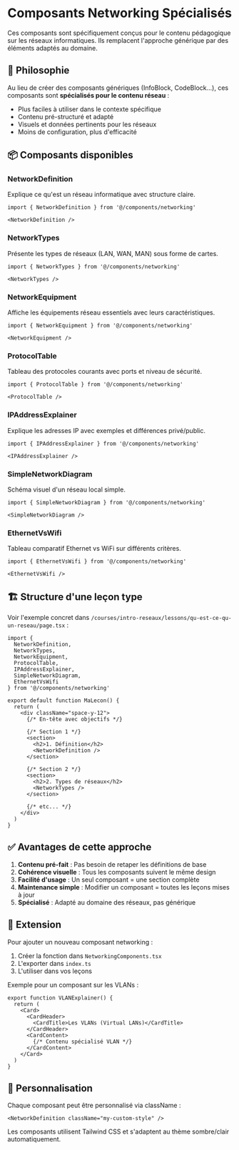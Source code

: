 # Composants Networking Spécialisés

Ces composants sont spécifiquement conçus pour le contenu pédagogique sur les réseaux informatiques. 
Ils remplacent l'approche générique par des éléments adaptés au domaine.

## 🎯 Philosophie

Au lieu de créer des composants génériques (InfoBlock, CodeBlock...), ces composants sont **spécialisés pour le contenu réseau** :
- Plus faciles à utiliser dans le contexte spécifique
- Contenu pré-structuré et adapté
- Visuels et données pertinents pour les réseaux
- Moins de configuration, plus d'efficacité

## 📦 Composants disponibles

### NetworkDefinition
Explique ce qu'est un réseau informatique avec structure claire.

```tsx
import { NetworkDefinition } from '@/components/networking'

<NetworkDefinition />
```

### NetworkTypes  
Présente les types de réseaux (LAN, WAN, MAN) sous forme de cartes.

```tsx
import { NetworkTypes } from '@/components/networking'

<NetworkTypes />
```

### NetworkEquipment
Affiche les équipements réseau essentiels avec leurs caractéristiques.

```tsx
import { NetworkEquipment } from '@/components/networking'

<NetworkEquipment />
```

### ProtocolTable
Tableau des protocoles courants avec ports et niveau de sécurité.

```tsx
import { ProtocolTable } from '@/components/networking'

<ProtocolTable />
```

### IPAddressExplainer
Explique les adresses IP avec exemples et différences privé/public.

```tsx
import { IPAddressExplainer } from '@/components/networking'

<IPAddressExplainer />
```

### SimpleNetworkDiagram
Schéma visuel d'un réseau local simple.

```tsx
import { SimpleNetworkDiagram } from '@/components/networking'

<SimpleNetworkDiagram />
```

### EthernetVsWifi
Tableau comparatif Ethernet vs WiFi sur différents critères.

```tsx
import { EthernetVsWifi } from '@/components/networking'

<EthernetVsWifi />
```

## 🏗️ Structure d'une leçon type

Voir l'exemple concret dans `/courses/intro-reseaux/lessons/qu-est-ce-qu-un-reseau/page.tsx` :

```tsx
import { 
  NetworkDefinition,
  NetworkTypes,
  NetworkEquipment,
  ProtocolTable,
  IPAddressExplainer,
  SimpleNetworkDiagram,
  EthernetVsWifi
} from '@/components/networking'

export default function MaLecon() {
  return (
    <div className="space-y-12">
      {/* En-tête avec objectifs */}
      
      {/* Section 1 */}
      <section>
        <h2>1. Définition</h2>
        <NetworkDefinition />
      </section>

      {/* Section 2 */}
      <section>
        <h2>2. Types de réseaux</h2>
        <NetworkTypes />
      </section>

      {/* etc... */}
    </div>
  )
}
```

## ✅ Avantages de cette approche

1. **Contenu pré-fait** : Pas besoin de retaper les définitions de base
2. **Cohérence visuelle** : Tous les composants suivent le même design
3. **Facilité d'usage** : Un seul composant = une section complète
4. **Maintenance simple** : Modifier un composant = toutes les leçons mises à jour
5. **Spécialisé** : Adapté au domaine des réseaux, pas générique

## 🔧 Extension

Pour ajouter un nouveau composant networking :

1. Créer la fonction dans `NetworkingComponents.tsx`
2. L'exporter dans `index.ts`
3. L'utiliser dans vos leçons

Exemple pour un composant sur les VLANs :

```tsx
export function VLANExplainer() {
  return (
    <Card>
      <CardHeader>
        <CardTitle>Les VLANs (Virtual LANs)</CardTitle>
      </CardHeader>
      <CardContent>
        {/* Contenu spécialisé VLAN */}
      </CardContent>
    </Card>
  )
}
```

## 🎨 Personnalisation

Chaque composant peut être personnalisé via className :

```tsx
<NetworkDefinition className="my-custom-style" />
```

Les composants utilisent Tailwind CSS et s'adaptent au thème sombre/clair automatiquement. 